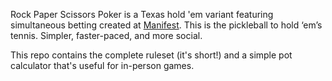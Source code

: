 Rock Paper Scissors Poker is a Texas hold 'em variant featuring simultaneous betting created at [Manifest](https://www.manifest.is/). This is the pickleball to hold ‘em’s tennis. Simpler, faster-paced, and more social.

This repo contains the complete ruleset (it's short!) and a simple pot calculator that's useful for in-person games.
